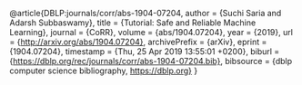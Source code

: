 @article{DBLP:journals/corr/abs-1904-07204,
  author    = {Suchi Saria and
               Adarsh Subbaswamy},
  title     = {Tutorial: Safe and Reliable Machine Learning},
  journal   = {CoRR},
  volume    = {abs/1904.07204},
  year      = {2019},
  url       = {http://arxiv.org/abs/1904.07204},
  archivePrefix = {arXiv},
  eprint    = {1904.07204},
  timestamp = {Thu, 25 Apr 2019 13:55:01 +0200},
  biburl    = {https://dblp.org/rec/journals/corr/abs-1904-07204.bib},
  bibsource = {dblp computer science bibliography, https://dblp.org}
}